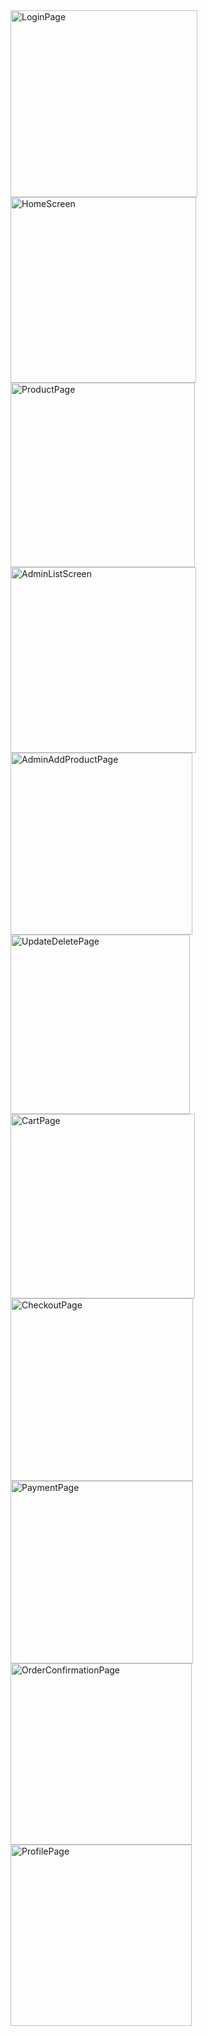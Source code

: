 <img width="299" alt="LoginPage" src="https://github.com/user-attachments/assets/28155cf3-0143-4afe-9883-97d6e82e55ea" />
<img width="297" alt="HomeScreen" src="https://github.com/user-attachments/assets/53b9f09d-6ae2-464c-bad0-afd4ea9adc9b" />
<img width="295" alt="ProductPage" src="https://github.com/user-attachments/assets/ee384b1e-2005-4a26-8cdf-cdaa6cacd0e0" />
<img width="297" alt="AdminListScreen" src="https://github.com/user-attachments/assets/4f33eb98-2093-4d86-aaf5-901920ffad92" />
<img width="291" alt="AdminAddProductPage" src="https://github.com/user-attachments/assets/013554b0-90d4-444e-b733-c88f543bb799" />
<img width="287" alt="UpdateDeletePage" src="https://github.com/user-attachments/assets/13875e19-9a5f-4910-b862-7ee32230783f" />
<img width="295" alt="CartPage" src="https://github.com/user-attachments/assets/e54dc724-5429-47b1-8af4-8813caf6c86f" />
<img width="292" alt="CheckoutPage" src="https://github.com/user-attachments/assets/07c78a2b-7ccb-4723-ae90-5dfc35f30bfb" />
<img width="292" alt="PaymentPage" src="https://github.com/user-attachments/assets/d74d45a6-7d1a-415f-983d-ad3d39474106" />
<img width="290" alt="OrderConfirmationPage" src="https://github.com/user-attachments/assets/3ff8c17d-4cfd-408a-bf87-30f11238f5d3" />
<img width="290" alt="ProfilePage" src="https://github.com/user-attachments/assets/5e278ee7-b64e-4a93-b410-097d3d2f0d35" />
